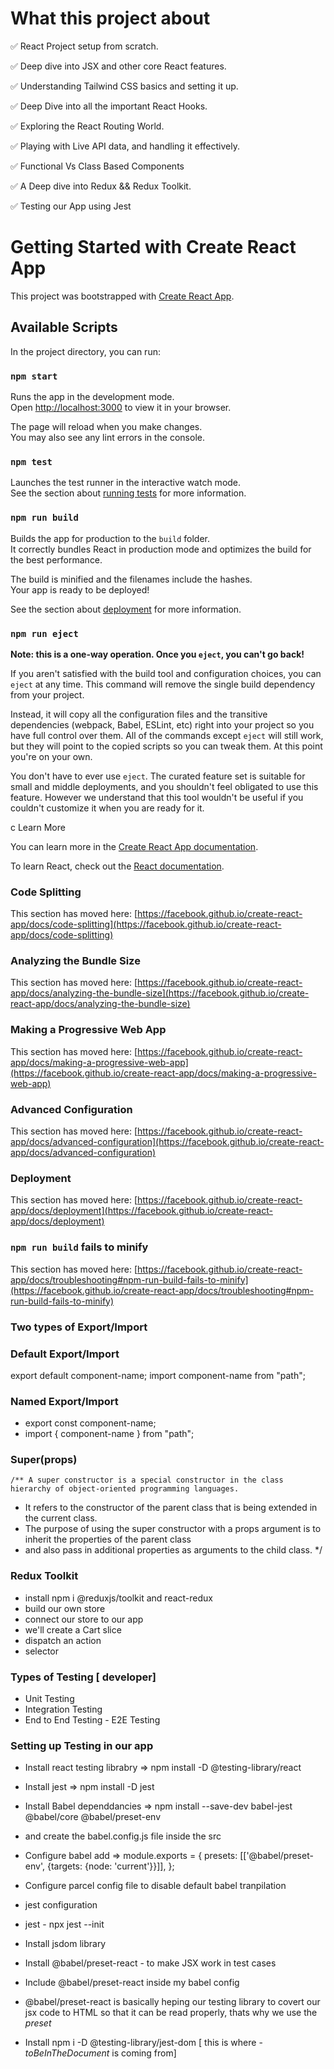 # What this project about

✅ React Project setup from scratch.

✅ Deep dive into JSX and other core React features.

✅ Understanding Tailwind CSS basics and setting it up.

✅ Deep Dive into all the important React Hooks.

✅ Exploring the React Routing World.

✅ Playing with Live API data, and handling it effectively.

✅ Functional Vs Class Based Components

✅ A Deep dive into Redux && Redux Toolkit.

✅ Testing our App using Jest



# Getting Started with Create React App

This project was bootstrapped with [Create React App](https://github.com/facebook/create-react-app).

## Available Scripts

In the project directory, you can run:

### `npm start`

Runs the app in the development mode.\
Open [http://localhost:3000](http://localhost:3000) to view it in your browser.

The page will reload when you make changes.\
You may also see any lint errors in the console.

### `npm test`

Launches the test runner in the interactive watch mode.\
See the section about [running tests](https://facebook.github.io/create-react-app/docs/running-tests) for more information.

### `npm run build`

Builds the app for production to the `build` folder.\
It correctly bundles React in production mode and optimizes the build for the best performance.

The build is minified and the filenames include the hashes.\
Your app is ready to be deployed!

See the section about [deployment](https://facebook.github.io/create-react-app/docs/deployment) for more information.

### `npm run eject`

**Note: this is a one-way operation. Once you `eject`, you can't go back!**

If you aren't satisfied with the build tool and configuration choices, you can `eject` at any time. This command will remove the single build dependency from your project.

Instead, it will copy all the configuration files and the transitive dependencies (webpack, Babel, ESLint, etc) right into your project so you have full control over them. All of the commands except `eject` will still work, but they will point to the copied scripts so you can tweak them. At this point you're on your own.

You don't have to ever use `eject`. The curated feature set is suitable for small and middle deployments, and you shouldn't feel obligated to use this feature. However we understand that this tool wouldn't be useful if you couldn't customize it when you are ready for it.

c Learn More

You can learn more in the [Create React App documentation](https://facebook.github.io/create-react-app/docs/getting-started).

To learn React, check out the [React documentation](https://reactjs.org/).

### Code Splitting

This section has moved here: [https://facebook.github.io/create-react-app/docs/code-splitting](https://facebook.github.io/create-react-app/docs/code-splitting)

### Analyzing the Bundle Size

This section has moved here: [https://facebook.github.io/create-react-app/docs/analyzing-the-bundle-size](https://facebook.github.io/create-react-app/docs/analyzing-the-bundle-size)

### Making a Progressive Web App

This section has moved here: [https://facebook.github.io/create-react-app/docs/making-a-progressive-web-app](https://facebook.github.io/create-react-app/docs/making-a-progressive-web-app)

### Advanced Configuration

This section has moved here: [https://facebook.github.io/create-react-app/docs/advanced-configuration](https://facebook.github.io/create-react-app/docs/advanced-configuration)

### Deployment

This section has moved here: [https://facebook.github.io/create-react-app/docs/deployment](https://facebook.github.io/create-react-app/docs/deployment)

### `npm run build` fails to minify

This section has moved here: [https://facebook.github.io/create-react-app/docs/troubleshooting#npm-run-build-fails-to-minify](https://facebook.github.io/create-react-app/docs/troubleshooting#npm-run-build-fails-to-minify)

### Two types of Export/Import

### Default Export/Import

export default component-name;
import component-name from "path";

### Named Export/Import

- export const component-name;
- import { component-name } from "path";

### Super(props)

    /** A super constructor is a special constructor in the class hierarchy of object-oriented programming languages.

- It refers to the constructor of the parent class that is being extended in the current class.
- The purpose of using the super constructor with a props argument is to inherit the properties of the parent class
- and also pass in additional properties as arguments to the child class. \*/

### Redux Toolkit

- install npm i @reduxjs/toolkit and react-redux
- build our own store
- connect our store to our app
- we'll create a Cart slice
- dispatch an action
- selector

### Types of Testing [ developer]

- Unit Testing
- Integration Testing
- End to End Testing - E2E Testing

### Setting up Testing in our app

- Install react testing librabry => npm install -D @testing-library/react
- Install jest => npm install -D jest
- Install Babel dependdancies => npm install --save-dev babel-jest @babel/core @babel/preset-env
- and create the babel.config.js file inside the src
- Configure babel  add => module.exports = {
  presets: [['@babel/preset-env', {targets: {node: 'current'}}]],
  };
- Configure parcel config file to disable default babel tranpilation
- jest configuration 
- jest - npx jest --init
- Install jsdom library 
- Install @babel/preset-react - to make JSX work in test cases
- Include @babel/preset-react inside my babel config


- @babel/preset-react  is basically heping our testing library to covert our jsx code to HTML so that it can be read properly, thats why we use the *preset*

- Install npm i -D @testing-library/jest-dom  [ this is where - *toBeInTheDocument* is coming from]

